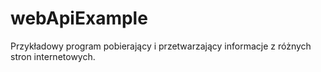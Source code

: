 # webApiExample
Przykładowy program pobierający i przetwarzający informacje z różnych stron internetowych.
